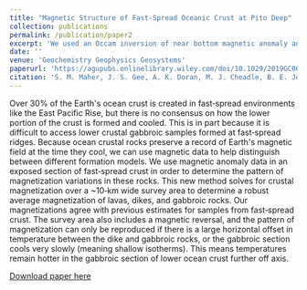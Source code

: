 ```yaml
---
title: "Magnetic Structure of Fast‐Spread Oceanic Crust at Pito Deep"
collection: publications
permalink: /publication/paper2
excerpt: 'We used an Occam inversion of near bottom magnetic anomaly and bathymetry data to determine the magnetic structure of the lower oceanic crust.'
date: ''
venue: 'Geochemistry Geophysics Geosystems'
paperurl: 'https://agupubs.onlinelibrary.wiley.com/doi/10.1029/2019GC008671'
citation: 'S. M. Maher, J. S. Gee, A. K. Doran, M. J. Cheadle, B. E. John. (2020). &quot;agnetic Structure of Fast‐Spread Oceanic Crust at Pito Deep.&quot; <i>Geochemistry Geophysics Geosystems 1</i>. 21(2).'
---
```

Over 30% of the Earth's ocean crust is created in fast‐spread environments like the East Pacific Rise, but there is no consensus on how the lower portion of the crust is formed and cooled. This is in part because it is difficult to access lower crustal gabbroic samples formed at fast‐spread ridges. Because ocean crustal rocks preserve a record of Earth's magnetic field at the time they cool, we can use magnetic data to help distinguish between different formation models. We use magnetic anomaly data in an exposed section of fast‐spread crust in order to determine the pattern of magnetization variations in these rocks. This new method solves for crustal magnetization over a ~10‐km wide survey area to determine a robust average magnetization of lavas, dikes, and gabbroic rocks. Our magnetizations agree with previous estimates for samples from fast‐spread crust. The survey area also includes a magnetic reversal, and the pattern of magnetization can only be reproduced if there is a large horizontal offset in temperature between the dike and gabbroic rocks, or the gabbroic section cools very slowly (meaning shallow isotherms). This means temperatures remain hotter in the gabbroic section of lower ocean crust further off axis.

[Download paper here](https://agupubs.onlinelibrary.wiley.com/doi/10.1029/2019GC008671)
